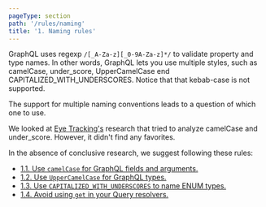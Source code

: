 ```yaml
---
pageType: section
path: '/rules/naming'
title: '1. Naming rules'
---
```


GraphQL uses regexp `/[_A-Za-z][_0-9A-Za-z]*/` to validate property and type names. In other words, GraphQL lets you use multiple styles, such as camelCase, under_score, UpperCamelCase end CAPITALIZED_WITH_UNDERSCORES. Notice that that kebab-case is not supported.

The support for multiple naming conventions leads to a question of which one to use.

We looked at [Eye Tracking's](http://www.cs.kent.edu/~jmaletic/papers/ICPC2010-CamelCaseUnderScoreClouds.pdf) research that tried to analyze camelCase and under_score. However, it didn't find any favorites.

In the absence of conclusive research, we suggest following these rules:

<!-- card-links -->

- [1.1. Use `camelCase` for GraphQL fields and arguments.](./naming-fields-args.md)
- [1.2. Use `UpperCamelCase` for GraphQL types.](./naming-types.md)
- [1.3. Use `CAPITALIZED_WITH_UNDERSCORES` to name ENUM types.](./naming-enum.md)
- [1.4. Avoid using `get` in your Query resolvers.](./naming-query-resolvers.md)
